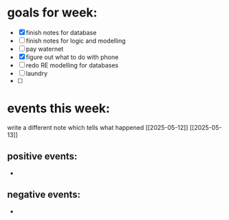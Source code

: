 # goals for week:
- [x] finish notes for database
- [ ] finish notes for logic and modelling
- [ ] pay waternet
- [x] figure out what to do with phone
- [ ] redo RE modelling for databases 
- [ ] laundry 
- [ ] 
# events this week:
write a different note which tells what happened 
[[2025-05-12]]
[[2025-05-13]]
## positive events:
- 
## negative events:
- 